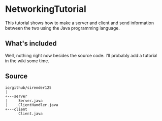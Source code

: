 # NetworkingTutorial
This tutorial shows how to make a server and client and send information between the two using the Java programming language.

## What's included
Well, nothing right now besides the source code. I'll probably add a tutorial in the wiki some time.

## Source
```
io/github/sirender125
|
+---server
|     Server.java
|     ClientHandler.java
+---client
      Client.java
```
